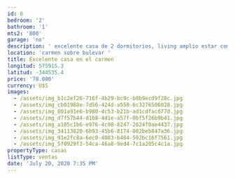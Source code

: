 ```yaml
---
id: 6
bedroom: '2'
bathroom: '1'
mts2: '800'
garage: 'no'
description: ' excelente casa de 2 dormitorios, living amplio estar comedor, y baño, todo a nuevo – con 800m2 de terreno'
location: 'carmen sobre bulevar '
title: Excelente casa en el carmen
longitud: 575915.3
latitud: -344535.4
price: '70.000'
currency: U$S
images:
  - /assets/img_b1c2ef26-716f-4b29-bc9c-b8b9ecd9f28c.jpg
  - /assets/img_cb01988e-7d56-424d-a550-6c3276506028.jpg
  - /assets/img_801a91e6-b980-4c53-b21b-ad1cdfac077d.jpg
  - /assets/img_d7f57b44-d1b8-4d1e-a57f-0bf5f26b9b41.jpg
  - /assets/img_a105c1b6-e976-4c98-8247-2624f0ae4437.jpg
  - /assets/img_34113820-6b93-45b6-8174-802beb847a36.jpg
  - /assets/img_91e2fc8a-6ec0-4083-b464-502bc16f7561.jpg
  - /assets/img_5f0929f3-54ca-46a8-9ed4-7c1a205c4c1a.jpg
propertyType: casas
listType: ventas
date: 'July 20, 2020 7:35 PM'
---
```


